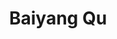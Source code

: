 ---
# Display name
title: Baiyang Qu
Email address: baiyangqu6@gmail.com

# Full name (for SEO)
first_name: Baiyang
last_name: Qu

# Status emoji
status:
  icon: ☕️

# Is this the primary user of the site?
superuser: true

# Role/position/tagline
role: AI Engineer

# Organizations/Affiliations to display in Biography blox
organizations:
  - name: VIVACITY
    url: https://www.vivacityapp.com/ # 如果有更具体的公司网址，请替换

# Social network links
# Need to use another icon? Simply download the SVG icon to your `assets/media/icons/` folder.
profiles:
  - icon: at-symbol
    url: 'mailto:baiyangqu6@gmail.com'
    label: E-mail Me
  # - icon: brands/x
  #   url: https://twitter.com/GetResearchDev # Replace with actual Twitter URL if available
  - icon: brands/github
    url: https://github.com/Baiyang66666666 # Replace with actual GitHub URL if available
  - icon: brands/linkedin
    url: https://www.linkedin.com/in/baiyang-qu-6b1b19249 # Replace with actual LinkedIn URL if available
  # - icon: brands/instagram
  #   url: https://www.instagram.com/ # Replace with actual Instagram URL if available

education:
  - area: MSc Computer Science with Speech and Language Processing
    institution: University of Sheffield
    date_start: 2022-09-01
    date_end: 2023-09-01
    summary: |
      Completed with Distinction Degree.

      Modules included: Speech Technology, Scalable Machine Learning, Text Processing, Speech Processing, Natural Language Processing, Machine Learning and Adaptive Intelligence, Team Software Project, Computer Professional Issues.

      Dissertation: Improving Automatic Speech Recognition to help the prediction of Transient Loss of Consciousness consultations.
    button:
      text: Download
      url: https://github.com/Baiyang66666666/TLOC-Diagnosis-tool-with-conversation-analysis-and-improved-ASR-system/blob/main/BaiyangQu_MScDissertation.pdf
      
  - area: BSc Electronic Information Engineering
    institution: Qingdao University
    date_start: 2017-09-01
    date_end: 2021-06-01
    summary: |
      GPA: 81.68/100

      Modules included: C Language Programming, Embedded System and Application, Signal and System, Algorithms and Data Structure, Python Programming, Circuit Principle, Object-Oriented Programming, Pattern Recognition, LabVIEW, etc.

work:
  - position: AI Engineer
    company_name: VIVACITY
    company_url: https://www.vivacityapp.com/ # 如果有更具体的公司网址，请替换
    company_logo: '' # Add logo URL if available
    date_start: 2024-05-01
    date_end: ''
    summary: |2-
      AI Text Processing & Multi-Functional System (RAG Project) | Full Stack Developer

      * Developed a distributed AI-driven text processing system using Cloudflare Workers and LangChain.
      * Implemented RAG technology for enhanced text generation accuracy.
      * Built serverless architecture with Cloudflare Workers and Durable Objects.
      * Developed AI agents for dynamic task handling and integrated LangChain.
      * Used asynchronous programming and task queues (Cloudflare Queue) for efficient data processing.
      * Optimized SQL database for storing and retrieving user data.

      Azure AI-based Automated Image Classification System | AI Engineer**

      * Fine-tuned a Large Language Model (LLM) with labeled data for improved accuracy.
      * Built the backend with NestJS, integrated pretrained LLM for classification, and used Redis Queue for batch tasks.
      * Developed MongoDB storage for metadata and classification logs, adding an error correction module to improve model training.

      WeChat Mini-Program User Analysis & Business Insights**

      * Used Google BigQuery for large-scale data analysis and Looker for real-time visualizations.
      * Applied SQL for data cleaning and aggregation, with time-series analysis to detect trends in active users and query volumes.

      Industry-Specific Translation & Terminology Management System | AI Engineer**

      * Designed and implemented Glossary datastore (Cloudflare D1 Database) for managing industry-specific terms, ensuring consistency and accuracy in translations.
      * Developed RESTful APIs for glossary updates and integrated Azure OpenAI for customized machine translation.
      * Used SQL for efficient data storage and real-time glossary synchronization, providing flexible and fast translation.

      
  - position: Student Internship
    company_name: VoiceBase, Inc., A LivePerson (LPSN) Company
    company_url: ''
    company_logo: '' # Add logo URL if available
    date_start: 2023-03-03
    date_end: 2023-07-28
    summary: |2-
      * Re-implemented the method to automate the prediction of Mean Opinion Score (MOS) for synthetic speech using LDNet model.
      * Implemented LDNet on VCC2018 and BVCC datasets.
      * Gained experience in managing data and algorithm pipelines on HPC systems.
  - position: Graduate Teaching Assistant
    company_name: University of Sheffield
    company_url: https://www.sheffield.ac.uk/ # 如果有学校网址，请替换
    company_logo: '' # Add logo URL if available
    date_start: 2022-10-04
    date_end: 2022-12-02
    summary: |2-
      * Served as a Technical Demonstrator in Module Engineering Software Design.
      * Contributed to practical laboratory classes, conducted demonstrations and experiments.
      * Participated in module development and assisted in designing experiments on embedded systems (NXP-KL25Z).
      * Guided students in deploying microcontrollers.
  - position: Algorithm Intern
    company_name: ByteDance PICO
    company_url:  # 可以添加公司网址，如果希望展示
    company_logo: '' # Add logo URL if available
    date_start: 2021-06-10
    date_end: 2021-11-13
    summary: |2-
      * Verified the accuracy of visual positioning by calibrating VR sensor data with visual input.
      * Recorded and analyzed motion tracking data for positioning algorithm improvement.
      * Collaborated with a multidisciplinary team.
  - position: Team Leader
    company_name: Little Sunflower Volunteer Team in Qingdao University
    company_url:  # 可以添加组织网址，如果希望展示
    company_logo: '' # Add logo URL if available
    date_start: 2017-10-01
    date_end: 2021-08-01
    summary: |2-
      * Spearheaded a team for volunteer activities in communities and rural areas.
      * Developed VR software (UE4) for children's English learning and conducted programming courses.
      * Pioneered VR travel experiences for individuals with mobility difficulties and elderly residents.

# Skills
skills:
  - name: Programming Languages # 技能大类：技术技能
    items:
      - name: Python  # 技能子类：编程语言
        description: ''
        icon: devicon/python

      - name: JavaScript/Nodejs  # 技能子类：编程语言
        description: ''
        icon: devicon/java

      - name: C++  # 技能子类：编程语言
        description: ''
        icon: devicon/C++

      - name: MATLAB  # 技能子类：编程语言
        description: ''
        icon: devicon/MATLAB
  - name: AI/ML & Databases
    items:
      - name: LLMs Deployment(OpenAI, DeepSeek, Gemini, Claude, etc.)
        description: ''
        icon: simple-icons/powerbi

      - name: Data Pipeline
        description: ''
        icon: simple-icons/power

      - name: Data Analysis & Visualization(Looker, PowerBI)
        description: ''
        icon: simple-icons/powerbi
      - name: BigQuery
        description: ''
        icon: simple-icons/bigquery

      - name: Cloudflare D1
        description: ''
        icon: simple-icons/D1

      - name: Redis
        description: ''
        icon: simple-icons/Redis      

      - name: Azure SQL Database
        description: ''
        icon: simple-icons/azure

  - name: Cloud Platforms & DevOps & Infrastructure
    items:
      - name: Azure Cloud
        description: ''
        icon: simple-icons/googlecloud

      - name: Cloudflare
        description: ''
        icon: simple-icons/Cloudflare

      - name: Google Cloud
        description: ''
        icon: simple-icons/googlecloud

      - name: DigitalOcean
        description: ''
        icon: simple-icons/DigitalOcean

      - name: Docker
        description: ''
        icon: devicon/docker

      - name: HPC
        description: ''
        icon: devicon/docker

      - name: Linux/Bash # 技能子类：DevOps & 基础设施
        description: ''
        icon: devicon/docker

      - name: Kubernetes # 技能子类：DevOps & 基础设施
        description: ''
        icon: devicon/docker


languages:
  - name: English
    percent: 100 # 请根据实际情况调整百分比
  - name: Chinese
    percent: 100 #  母语，所以调整为 100%
  - name: French
    percent: 25
# Awards.
awards:
  - title: Outstanding Graduates of Qingdao University
    date: '2020-01-01' #  修改为 YYYY-MM-DD 格式
    awarder: Qingdao University
    icon: school #  可以更换更合适的图标
    summary: |
      Outstanding Graduates of Qingdao University
  - title: University Academic Excellence Scholarship
    date: '2017-01-01' # 修改为 YYYY-MM-DD 格式 (起始年份)
    awarder: Qingdao University
    icon: school #  可以更换更合适的图标
    summary: |
      University Academic Excellence Scholarship (2017-2021)
  - title: Honorable Mention on Mathematical Contest in Modeling (MCM/ICM)
    date: '2020-01-01' #  修改为 YYYY-MM-DD 格式
    awarder: MCM/ICM
    icon: award # 可以更换更合适的图标
    summary: |
      Honorable Mention on Mathematical Contest in Modeling (MCM/ICM)
  - title: First Prize on National Mathematical Contest in Modeling
    date: '2019-01-01' #  修改为 YYYY-MM-DD 格式
    awarder: National Mathematical Contest in Modeling
    icon: award # 可以更换更合适的图标
    summary: |
      First Prize on National Mathematical Contest in Modeling
  - title: First Prize on National Undergraduate Electronic Design Contest
    date: '2019-01-01' #  修改为 YYYY-MM-DD 格式
    awarder: National Undergraduate Electronic Design Contest
    icon: award # 可以更换更合适的图标
    summary: |
      First Prize on National Undergraduate Electronic Design Contest
  - title: First Prize on Provincial University Internet of Things Contest of Innovation
    date: '2019-01-01' #  修改为 YYYY-MM-DD 格式
    awarder: Provincial University Internet of Things Contest of Innovation
    icon: award # 可以更换更合适的图标
    summary: |
      First Prize on Provincial University Internet of Things Contest of Innovation
  - title: Second Prize of Provincial College Student Physics Competition
    date: '2019-01-01' #  修改为 YYYY-MM-DD 格式
    awarder: Provincial College Student Physics Competition
    icon: award # 可以更换更合适的图标
    summary: |
      Second Prize of Provincial College Student Physics Competition
---
